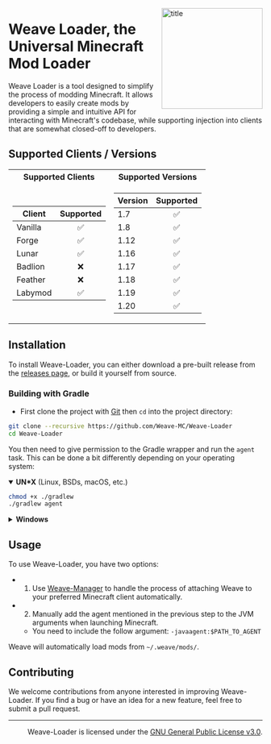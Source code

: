 <img
    align="right" alt="title" width="200px"
    src="https://avatars.githubusercontent.com/u/126124815?s=400&u=c274f4ff6a9ff62698476de6bf66cacf1d6bed8e"
/>

# Weave Loader, the Universal Minecraft Mod Loader

Weave Loader is a tool designed to simplify the process of modding Minecraft. It allows
developers to easily create mods by providing a simple and intuitive API for interacting with Minecraft's codebase,
while supporting injection into clients that are somewhat closed-off to developers.

## Supported Clients / Versions

<table>
<tr><th>Supported Clients</th><th>Supported Versions</th></tr>
<tr><td>
        
| Client  |     Supported      |
|---------|:------------------:|
| Vanilla | :white_check_mark: |
| Forge   | :white_check_mark: |
| Lunar   | :white_check_mark: |
| Badlion |        :x:         |
| Feather |        :x:         |
| Labymod | :white_check_mark: |

</td><td>
    
| Version |     Supported      |
|---------|:------------------:|
| 1.7     | :white_check_mark: |
| 1.8     | :white_check_mark: |
| 1.12    | :white_check_mark: |
| 1.16    | :white_check_mark: |
| 1.17    | :white_check_mark: |
| 1.18    | :white_check_mark: |
| 1.19    | :white_check_mark: |
| 1.20    | :white_check_mark: |

</td></tr>
</table>


## Installation

To install Weave-Loader, you can either download a pre-built release from
the [releases page](https://github.com/Weave-MC/Weave-Loader/releases), or build it yourself from source.

### Building with Gradle

- First clone the project with [Git][git] then `cd` into the project directory: 

```bash
git clone --recursive https://github.com/Weave-MC/Weave-Loader
cd Weave-Loader
```

You then need to give permission to the Gradle wrapper and run the `agent` task. This can be done a bit differently
depending on your operating system:

<details open>
<summary><b>UN*X</b> (Linux, BSDs, macOS, etc.)</summary>

```bash
chmod +x ./gradlew
./gradlew agent
```
</details>

<details>
<summary><b>Windows</b></summary>
```powershell
.\gradlew.bat agent
```
</details>

## Usage

To use Weave-Loader, you have two options:
- 1) Use [Weave-Manager](https://github.com/Weave-MC/Weave-Manager) to handle the process of attaching Weave to your preferred Minecraft client automatically.
- 2) Manually add the agent mentioned in the previous step to the JVM arguments when launching Minecraft.
  - You need to include the follow argument: `-javaagent:$PATH_TO_AGENT`

Weave will automatically load mods from `~/.weave/mods/`.

## Contributing

We welcome contributions from anyone interested in improving Weave-Loader. If you find a bug or have an idea for a new
feature, feel free to submit a pull request.

---

<div align="right">

Weave-Loader is licensed under the [GNU General Public License v3.0][license].

</div>

[git]:     https://git-scm.com/

[license]: https://github.com/Weave-MC/Weave-Loader/blob/master/LICENSE
